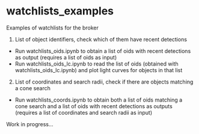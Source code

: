 # watchlists_examples
Examples of watchlists for the broker

1. List of object identifiers, check which of them have recent detections
- Run watchlists_oids.ipynb to obtain a list of oids with recent detections as output (requires a list of oids as input)
- Run watchlists_oids_lc.ipynb to read the list of oids (obtained with watchlists_oids_lc.ipynb) and plot light curves for objects in that list

2. List of coordinates and search radii, check if there are objects matching a cone search
- Run watchlists_coords.ipynb to obtain both a list of oids matching a cone search and a list of oids with recent detections as outputs (requires a list of coordinates and search radii as input)

Work in progress...
